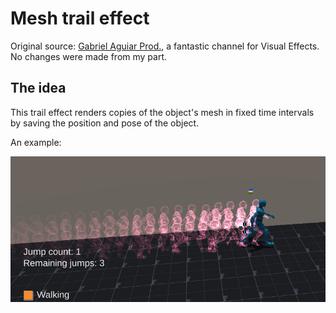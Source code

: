 # Mesh trail effect

Original source: [Gabriel Aguiar Prod.](https://www.youtube.com/watch?v=7vvycc2iX6E&ab_channel=GabrielAguiarProd.), a fantastic channel for Visual Effects. No changes were made from my part.

## The idea

This trail effect renders copies of the object's mesh in fixed time intervals by saving the position and pose of the object.



An example:

![Mesh trail](https://github.com/CesarCaramazana/Unity/blob/main/Graphics/VFX/01%20Mesh%20trail/Images/mesh_example.PNG)
